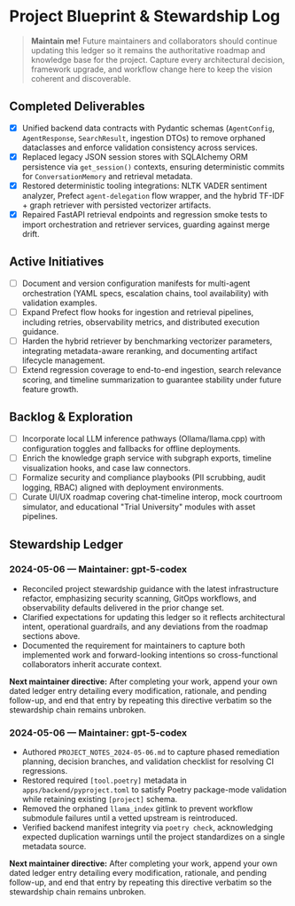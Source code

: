 # Project Blueprint & Stewardship Log

> **Maintain me!** Future maintainers and collaborators should continue updating this ledger so it remains the authoritative roadmap and knowledge base for the project. Capture every architectural decision, framework upgrade, and workflow change here to keep the vision coherent and discoverable.

## Completed Deliverables
- [x] Unified backend data contracts with Pydantic schemas (`AgentConfig`, `AgentResponse`, `SearchResult`, ingestion DTOs) to remove orphaned dataclasses and enforce validation consistency across services.
- [x] Replaced legacy JSON session stores with SQLAlchemy ORM persistence via `get_session()` contexts, ensuring deterministic commits for `ConversationMemory` and retrieval metadata.
- [x] Restored deterministic tooling integrations: NLTK VADER sentiment analyzer, Prefect `agent-delegation` flow wrapper, and the hybrid TF-IDF + graph retriever with persisted vectorizer artifacts.
- [x] Repaired FastAPI retrieval endpoints and regression smoke tests to import orchestration and retriever services, guarding against merge drift.

## Active Initiatives
- [ ] Document and version configuration manifests for multi-agent orchestration (YAML specs, escalation chains, tool availability) with validation examples.
- [ ] Expand Prefect flow hooks for ingestion and retrieval pipelines, including retries, observability metrics, and distributed execution guidance.
- [ ] Harden the hybrid retriever by benchmarking vectorizer parameters, integrating metadata-aware reranking, and documenting artifact lifecycle management.
- [ ] Extend regression coverage to end-to-end ingestion, search relevance scoring, and timeline summarization to guarantee stability under future feature growth.

## Backlog & Exploration
- [ ] Incorporate local LLM inference pathways (Ollama/llama.cpp) with configuration toggles and fallbacks for offline deployments.
- [ ] Enrich the knowledge graph service with subgraph exports, timeline visualization hooks, and case law connectors.
- [ ] Formalize security and compliance playbooks (PII scrubbing, audit logging, RBAC) aligned with deployment environments.
- [ ] Curate UI/UX roadmap covering chat-timeline interop, mock courtroom simulator, and educational "Trial University" modules with asset pipelines.

## Stewardship Ledger

### 2024-05-06 — Maintainer: gpt-5-codex
- Reconciled project stewardship guidance with the latest infrastructure refactor, emphasizing security scanning, GitOps workflows, and observability defaults delivered in the prior change set.
- Clarified expectations for updating this ledger so it reflects architectural intent, operational guardrails, and any deviations from the roadmap sections above.
- Documented the requirement for maintainers to capture both implemented work and forward-looking intentions so cross-functional collaborators inherit accurate context.

**Next maintainer directive:** After completing your work, append your own dated ledger entry detailing every modification, rationale, and pending follow-up, and end that entry by repeating this directive verbatim so the stewardship chain remains unbroken.
### 2024-05-06 — Maintainer: gpt-5-codex
- Authored `PROJECT_NOTES_2024-05-06.md` to capture phased remediation planning, decision branches, and validation checklist for resolving CI regressions.
- Restored required `[tool.poetry]` metadata in `apps/backend/pyproject.toml` to satisfy Poetry package-mode validation while retaining existing `[project]` schema.
- Removed the orphaned `llama_index` gitlink to prevent workflow submodule failures until a vetted upstream is reintroduced.
- Verified backend manifest integrity via `poetry check`, acknowledging expected duplication warnings until the project standardizes on a single metadata source.

**Next maintainer directive:** After completing your work, append your own dated ledger entry detailing every modification, rationale, and pending follow-up, and end that entry by repeating this directive verbatim so the stewardship chain remains unbroken.

